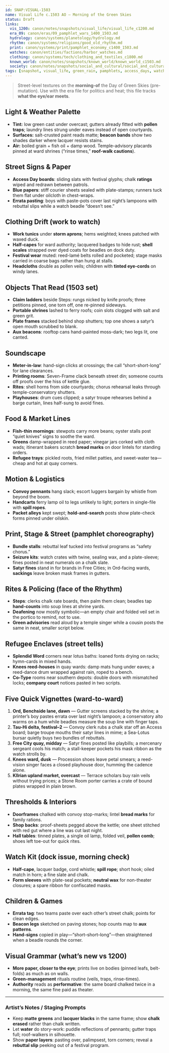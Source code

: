 ```yaml
---
id: SNAP:VISUAL-1503
name: Visual Life c.1503 AO — Morning of the Green Skies
status: Draft
links:
  vis_1200: canon/notes/snapshots/visual_life/visual_life_c1200.md
  era_09: canon/eras/09_pamphlet_wars_1400_1503.md
  hydrology: canon/systems/planetology/hydrology.md
  rhythm: canon/systems/religions/good_old_rhythm.md
  print: canon/systems/print/pamphlet_economy_c1400_1503.md
  watches: canon/entities/factions/harbor_watches.md
  clothing: canon/systems/tech/clothing_and_textiles_c1800.md
  known_world: canon/notes/snapshots/known_world/known_world_c1503.md
  society: canon/notes/snapshots/social_and_cultural/social_and_cultural_c1503.md
tags: [snapshot, visual_life, green_rain, pamphlets, access_days, watches, rites]
---
```


> Street-level textures on the **morning-of** the Day of Green Skies (pre-mutation). Use with the era file for politics and heat; this file tracks **what the eye/ear meets**.

## Light & Weather Palette
- **Tint:** low green cast under overcast; gutters already fitted with **pollen traps**; laundry lines strung under eaves instead of open courtyards.  
- **Surfaces:** salt-crusted paint reads matte; **beacon bands** show two shades darker where lacquer resists stains.  
- **Air:** boiled grain + fish oil + damp wood. Temple-advisory placards pinned at ward shrines (“rinse times,” **roof-walk cautions**).

## Street Signs & Paper
- **Access Day boards**: sliding slats with festival glyphs; chalk **ratings** wiped and redrawn between patrols.  
- **Blue papers**: stiff courier sheets sealed with plate-stamps; runners tuck them flat under oilcloth in chest-wraps.  
- **Errata pasting**: boys with paste-pots cover last night’s lampoons with rebuttal slips while a watch beadle “doesn’t see.”

## Clothing Drift (work to watch)
- **Work tunics** under **storm aprons**; hems weighted; knees patched with waxed duck.  
- **Half-capes** for ward authority; lacquered badges to hide rust; **shell scales** strapped over dyed coats for beadles on dock duty.  
- **Festival wear** muted: reed-lamé belts rolled and pocketed; stage masks carried in coarse bags rather than hung at stalls.  
- **Headcloths** double as pollen veils; children with **tinted eye-cords** on windy lanes.

## Objects That Read (1503 set)
- **Claim ladders** beside Steps: rungs nicked by knife proofs; three petitions pinned, one torn off, one re-pinned sideways.  
- **Portable shrines** lashed to ferry roofs; coin slots clogged with salt and green grit.  
- **Plate frames** stacked behind shop shutters; top one shows a satyr’s open mouth scrubbed to blank.  
- **Aux beacons**: rooftop cans hand-painted moss-dark; two legs lit, one canted.

## Soundscape
- **Meter-in-law**: hand-sign clicks at crossings; the call “short-short-long” for lane clearances.  
- **Printing rooms**: Seven-Frame clack beneath street din; someone counts off proofs over the hiss of kettle glue.  
- **Rites**: shell horns from side courtyards; chorus rehearsal leaks through temple-conservatory shutters.  
- **Playhouses**: drum cues clipped; a satyr troupe rehearses behind a barge curtain, lines half-sung to avoid fines.

## Food & Market Lines
- **Fish-thin mornings**: stewpots carry more beans; oyster stalls post “quiet knives” signs to soothe the ward.  
- **Greens** damp-wrapped in reed paper; vinegar jars corked with cloth wads; itinerant bakers scratch **bread marks** on door lintels for standing orders.  
- **Refugee trays**: pickled roots, fried millet patties, and sweet-water tea—cheap and hot at quay corners.

## Motion & Logistics
- **Convoy pennants** hang slack; escort luggers bargain by whistle from beyond the boom.  
- **Handcarts** ferry lamp oil to legs unlikely to light; porters in single-file with **spill ropes**.  
- **Packet alleys** kept swept; **hold-and-search** posts show plate-check forms pinned under oilskin.

## Print, Stage & Street (pamphlet choreography)
- **Bundle stalls**: rebuttal leaf tucked into festival programs as “safety chorus.”  
- **Seizure kits**: watch crates with twine, sealing wax, and a plate-sleeve; fines posted in neat numerals on a chalk slate.  
- **Satyr fines** stand in for brands in Free Cities; in Ord-facing wards, **sackings** leave broken mask frames in gutters.

## Rites & Policing (face of the Rhythm)
- **Steps**: clerks chalk rate boards, then palm them clean; beadles tap **hand-counts** into soup lines at shrine yards.  
- **Deafening** now mostly symbolic—an empty chair and folded veil set in the portico to remind, not to use.  
- **Green advisories** read aloud by a temple singer while a cousin posts the same in neat, smaller script below.

## Refugee Enclaves (street tells)
- **Splendid Word** corners near lotus baths: loaned fonts drying on racks; hymn-cards in mixed hands.  
- **Knees reed-houses** in quay wards: damp mats hung under eaves; a reed-dance drum wrapped against rain, roped to a bench.  
- **Co-Type** rooms near southern depots: double doors with mismatched locks; **company court** notices pasted in two scripts.

## Five Quick Vignettes (ward-to-ward)
1) **Ord, Benchside lane, dawn** — Gutter screens stacked by the shrine; a printer’s boy pastes errata over last night’s lampoon; a conservatory alto warms on a hum while beadles measure the soup line with finger taps.  
2) **Tau-Hi delta, festival–2** — Convoy clerk rubs a chalk star off an Access board; barge troupe mouths their satyr lines in mime; a Sea-Lotus bursar quietly buys two bundles of rebuttals.  
3) **Free City quay, midday** — Satyr fines posted like playbills; a mercenary sergeant cools his match; a stall-keeper pockets his mask ribbon as the watch strolls by.  
4) **Knees ward, dusk** — Procession shoes leave petal smears; a reed-vision singer faces a closed playhouse door, humming the cadence alone.  
5) **Kllrian upland market, overcast** — Terrace scholars buy rain veils without trying prices; a Stone Room porter carries a crate of bound plates wrapped in plain brown.

## Thresholds & Interiors
- **Doorframes** chalked with convoy stop-marks; lintel **bread marks** for family rations.  
- **Shop backs**: proof-sheets pegged above the kettle; one sheet stitched with red gut where a line was cut last night.  
- **Hall tables**: tinned plates, a single oil lamp, folded veil, **pollen comb**; shoes left toe-out for quick rites.

## Watch Kit (dock issue, morning check)
- **Half-cape**, lacquer badge, cord whistle; **spill rope**; short hook; oiled match in horn; a fine slate and chalk.  
- **Form sleeves** with plate-seal pockets; **neutral wax** for non-theater closures; a spare ribbon for confiscated masks.

## Children & Games
- **Errata tag**: two teams paste over each other’s street chalk; points for clean edges.  
- **Beacon legs** sketched on paving stones; hop counts map to **aux patterns**.  
- **Hand-signs** copied in play—“short–short–long”—then straightened when a beadle rounds the corner.

## Visual Grammar (what’s new vs 1200)
- **More paper, closer to the eye**; prints live on bodies (pinned leafs, belt-folds) as much as on walls.  
- **Green-management** rituals routine (veils, traps, rinse-times).  
- **Authority** reads as **performative**: the same board chalked twice in a morning, the same fine paid as theater.

---

### Artist’s Notes / Staging Prompts
- Keep **matte greens** and **lacquer blacks** in the same frame; show **chalk erased** rather than chalk written.  
- Let **water** do story-work: puddle reflections of pennants; gutter traps full; roof-walkers in silhouette.  
- Show **paper layers**: pasting over, palimpsest, torn corners; reveal a **rebuttal slip** peeking out of a festival program.


